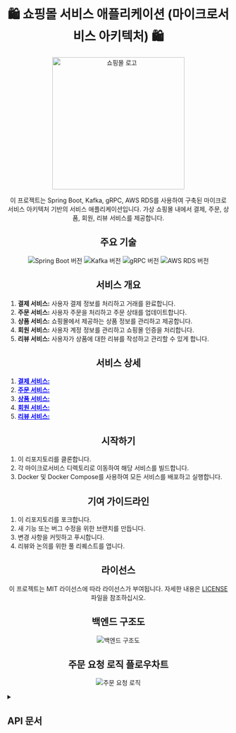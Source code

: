 <!-- 헤더 -->
<h1 align="center">🛍️ 쇼핑몰 서비스 애플리케이션 (마이크로서비스 아키텍처) 🛍️</h1>
<p align="center">
  <img src="https://github.com/ooANAoo/Spring-Cart-Microservice-E-Commerce-Platform/assets/43637355/4a8710be-256c-4fa9-9a64-0f281c3b998e" alt="쇼핑몰 로고" width="300" height="300">

</p>
<p align="center">이 프로젝트는 Spring Boot, Kafka, gRPC, AWS RDS를 사용하여 구축된 마이크로서비스 아키텍처 기반의 서비스 애플리케이션입니다. 가상 쇼핑몰 내에서 결제, 주문, 상품, 회원, 리뷰 서비스를 제공합니다.</p>

<!-- 주요 기술 -->
<h2 align="center">주요 기술</h2>
<p align="center">
  <img src="https://img.shields.io/badge/Spring%20Boot-3.2.5-green" alt="Spring Boot 버전">
  <img src="https://img.shields.io/badge/Kafka-2.8.0-red" alt="Kafka 버전">
  <img src="https://img.shields.io/badge/gRPC-1.39.0-blue" alt="gRPC 버전">
  <img src="https://img.shields.io/badge/AWS%20RDS-Latest-orange" alt="AWS RDS 버전">
</p>

<!-- 서비스 개요 -->
<h2 align="center">서비스 개요</h2>
<ol>
  <li><strong>결제 서비스:</strong> 사용자 결제 정보를 처리하고 거래를 완료합니다.</li>
  <li><strong>주문 서비스:</strong> 사용자 주문을 처리하고 주문 상태를 업데이트합니다.</li>
  <li><strong>상품 서비스:</strong> 쇼핑몰에서 제공하는 상품 정보를 관리하고 제공합니다.</li>
  <li><strong>회원 서비스:</strong> 사용자 계정 정보를 관리하고 쇼핑몰 인증을 처리합니다.</li>
  <li><strong>리뷰 서비스:</strong> 사용자가 상품에 대한 리뷰를 작성하고 관리할 수 있게 합니다.</li>
</ol>
<!DOCTYPE html>
<html lang="en">
<head>
    <meta charset="UTF-8">
    <meta name="viewport" content="width=device-width, initial-scale=1.0">
    <title>서비스 상세</title>
    <style>
        .toggle-content {
            display: none;
            padding: 10px;
            border: 1px solid #ccc;
            margin-top: 5px;
        }
        .toggle-button {
            cursor: pointer;
            color: blue;
            text-decoration: underline;
        }
    </style>
    <script>
        function toggleContent(id) {
            var content = document.getElementById(id);
            if (content.style.display === "none" || content.style.display === "") {
                content.style.display = "block";
            } else {
                content.style.display = "none";
            }
        }
    </script>
</head>
<body>

<h2 align="center">서비스 상세</h2>

<ol>
    <li>
        <span class="toggle-button" onclick="toggleContent('payment-service')"><strong>결제 서비스:</strong></span>
        <div id="payment-service" class="toggle-content">
            <p><strong>기능:</strong> 사용자 결제 정보를 안전하게 처리하고 거래를 완료합니다.</p>
            <p><strong>주요 기능:</strong></p>
            <ul>
                <li>다양한 결제 수단 지원 (신용카드, 은행 송금, 모바일 결제 등)</li>
                <li>결제 보안 강화 (SSL 인증, 2단계 인증 등)</li>
                <li>결제 실패 시 알림 및 재시도 기능</li>
                <li>결제 내역 조회 및 영수증 발급</li>
            </ul>
            <p><strong>기술 스택:</strong></p>
            <ul>
                <li><strong>gRPC:</strong> 결제 서비스와 다른 마이크로서비스 간의 통신에 사용됩니다. 빠르고 효율적인 데이터 전송을 보장합니다.</li>
                <li><strong>Kafka:</strong> 결제 이벤트를 실시간으로 처리하고 분석을 위해 메시지 큐에 전송합니다.</li>
            </ul>
        </div>
    </li>
    <li>
        <span class="toggle-button" onclick="toggleContent('order-service')"><strong>주문 서비스:</strong></span>
        <div id="order-service" class="toggle-content">
            <p><strong>기능:</strong> 사용자 주문을 처리하고 주문 상태를 실시간으로 업데이트합니다.</p>
            <p><strong>주요 기능:</strong></p>
            <ul>
                <li>주문 생성 및 확인</li>
                <li>주문 상태 추적 (주문 접수, 처리 중, 배송 중, 배송 완료 등)</li>
                <li>주문 변경 및 취소 기능</li>
                <li>주문 내역 조회 및 관리</li>
            </ul>
            <p><strong>기술 스택:</strong></p>
            <ul>
                <li><strong>gRPC:</strong> 주문 서비스와 다른 서비스 간의 효율적인 통신을 지원합니다.</li>
                <li><strong>Kafka:</strong> 주문 생성 및 상태 업데이트 이벤트를 처리하고 관련 서비스에 전달합니다.</li>
            </ul>
        </div>
    </li>
    <li>
        <span class="toggle-button" onclick="toggleContent('product-service')"><strong>상품 서비스:</strong></span>
        <div id="product-service" class="toggle-content">
            <p><strong>기능:</strong> 쇼핑몰에서 제공하는 상품 정보를 관리하고 제공합니다.</p>
            <p><strong>주요 기능:</strong></p>
            <ul>
                <li>상품 등록, 수정 및 삭제</li>
                <li>상품 상세 정보 제공 (설명, 가격, 재고 상태 등)</li>
                <li>상품 검색 및 필터 기능</li>
                <li>상품 카테고리 및 태그 관리</li>
            </ul>
            <p><strong>기술 스택:</strong></p>
            <ul>
                <li><strong>gRPC:</strong> 상품 정보 요청 및 관리 서비스를 다른 서비스와 통합합니다.</li>
                <li><strong>Kafka:</strong> 상품 정보 변경 이벤트를 브로드캐스트하여 다른 서비스들이 최신 정보를 유지할 수 있도록 합니다.</li>
            </ul>
        </div>
    </li>
    <li>
        <span class="toggle-button" onclick="toggleContent('member-service')"><strong>회원 서비스:</strong></span>
        <div id="member-service" class="toggle-content">
            <p><strong>기능:</strong> 사용자 계정 정보를 관리하고 쇼핑몰 인증을 처리합니다.</p>
            <p><strong>주요 기능:</strong></p>
            <ul>
                <li>회원 가입 및 로그인</li>
                <li>회원 정보 수정 및 탈퇴</li>
                <li>비밀번호 변경 및 찾기 기능</li>
                <li>회원 등급 및 포인트 시스템</li>
            </ul>
            <p><strong>기술 스택:</strong></p>
            <ul>
                <li><strong>gRPC:</strong> 회원 서비스와 다른 서비스 간의 통신을 최적화합니다.</li>
                <li><strong>Kafka:</strong> 회원 가입 및 정보 변경 이벤트를 처리하여 관련 서비스에 전파합니다.</li>
            </ul>
        </div>
    </li>
    <li>
        <span class="toggle-button" onclick="toggleContent('review-service')"><strong>리뷰 서비스:</strong></span>
        <div id="review-service" class="toggle-content">
            <p><strong>기능:</strong> 사용자가 상품에 대한 리뷰를 작성하고 관리할 수 있게 합니다.</p>
            <p><strong>주요 기능:</strong></p>
            <ul>
                <li>리뷰 작성 및 수정</li>
                <li>리뷰 평가 (좋아요, 신고 등)</li>
                <li>리뷰 조회 및 필터링</li>
                <li>리뷰 통계 제공 (평균 평점, 리뷰 수 등)</li>
            </ul>
            <p><strong>기술 스택:</strong></p>
            <ul>
                <li><strong>gRPC:</strong> 리뷰 데이터의 실시간 처리를 위해 다른 서비스와 통신합니다.</li>
                <li><strong>Kafka:</strong> 리뷰 작성 및 수정 이벤트를 처리하고 관련 데이터 분석 서비스에 전달합니다.</li>
            </ul>
        </div>
    </li>
</ol>

</body>
</html>

<!-- 시작하기 -->
<h2 align="center">시작하기</h2>
<ol>
  <li>이 리포지토리를 클론합니다.</li>
  <li>각 마이크로서비스 디렉토리로 이동하여 해당 서비스를 빌드합니다.</li>
  <li>Docker 및 Docker Compose를 사용하여 모든 서비스를 배포하고 실행합니다.</li>
</ol>

<!-- 기여 가이드라인 -->
<h2 align="center">기여 가이드라인</h2>
<ol>
  <li>이 리포지토리를 포크합니다.</li>
  <li>새 기능 또는 버그 수정을 위한 브랜치를 만듭니다.</li>
  <li>변경 사항을 커밋하고 푸시합니다.</li>
  <li>리뷰와 논의를 위한 풀 리퀘스트를 엽니다.</li>
</ol>

<!-- 라이선스 -->
<h2 align="center">라이선스</h2>
<p align="center">이 프로젝트는 MIT 라이선스에 따라 라이선스가 부여됩니다. 자세한 내용은 <a href="LICENSE">LICENSE</a> 파일을 참조하십시오.</p>

<!-- 백엔드 구조도 -->
<h2 align="center">백엔드 구조도</h2>
<p align="center">
    <img src="https://github.com/ooANAoo/Spring-Cart-Microservice-E-Commerce-Platform/assets/43637355/0a75c7cc-9d39-4333-a8bc-c24ad2d21d80" alt="백엔드 구조도">
</p>


<!-- 주문 요청 로직 플로우차트 -->
<h2 align="center">주문 요청 로직 플로우차트</h2>
<p align="center">
 <img src="https://github.com/ooANAoo/Spring-Cart-Microservice-E-Commerce-Platform/assets/43637355/f0f95e93-d774-42c7-8460-b3b997432958" alt="주문 요청 로직">
</p>

<!-- API 문서 -->
<!-- 헤더 -->
<!-- 헤더 -->

<details style="margin-bottom: 15px;">
   <summary><h2>API 문서</h2></summary>
  <p align="center">이 문서는 쇼핑몰 서비스 애플리케이션의 API 엔드포인트와 그 사용 방법에 대해 설명합니다.</p>
<!-- 아이템 리소스 -->
<details style="margin-bottom: 15px;">
  <summary><h2>아이템 리소스를 다루는 API</h2></summary>
  <ul>
    <li><strong>모든 아이템 정보를 가져옴:</strong> <code>GET /items</code></li>
    <li><strong>특정 아이템 정보를 가져옴:</strong> <code>GET /items/?item-name</code> (Like)</li>
    <li><strong>카테고리별, 특정 아이템 정보를 가져옴:</strong> <code>GET /items/{item-name,category}</code></li>
    <li><strong>카테고리별, 최소 가격, 특정 아이템 정보를 가져옴:</strong> <code>GET /items/{item-name,category,min-price}</code></li>
    <li><strong>카테고리별, 최소 최대 가격, 특정 아이템 정보를 가져옴:</strong> <code>GET /items/{item-name, category, min-price, max-price}</code></li>
    <li><strong>특정 아이템 정보를 생성함:</strong> <code>POST /items/{item}</code></li>
    <li><strong>아이템 리스트 정보를 생성함:</strong> <code>POST /items/{List&lt;item&gt;}</code></li>
    <li><strong>특정 아이템 정보를 수정함:</strong> <code>PUT /items/{item}</code></li>
    <li><strong>특정 아이템 정보를 부분 수정함:</strong> <code>PATCH /items/{item}</code></li>
    <li><strong>특정 아이템 정보를 삭제함:</strong> <code>DELETE /items/{item-id}</code></li>
  </ul>
</details>

<!-- 주문 리소스 -->
<details style="margin-bottom: 15px;">
  <summary><h2>주문 리소스를 다루는 API</h2></summary>
  <ul>
    <li><strong>모든 주문 정보를 가져옴:</strong> <code>GET /orders</code></li>
    <li><strong>특정 고객의 주문 정보를 가져옴:</strong> <code>GET /orders/?z{Authorization(Bearer)}</code></li>
    <li><strong>특정 고객의 특정 아이템 주문 정보를 가져옴:</strong> <code>GET /orders/?{member-id,item-id} {Authorization(Bearer)}</code></li>
    <li><strong>물품 한개 주문의 주문 정보를 생성함:</strong> <code>POST /orders/{item}</code></li>
    <li><strong>물품 여러 개 주문의 주문 정보를 생성함:</strong> <code>POST /orders/{&lt;List&gt;items}</code></li>
    <li><strong>물품 한개 주문의 주문 정보를 전부 수정함:</strong> <code>PUT /orders/{item}</code></li>
    <li><strong>물품 한개 주문의 주문 정보를 부분 수정함:</strong> <code>PATCH /orders/{item}</code></li>
    <li><strong>물품 한개 주문의 주문 정보를 삭제함:</strong> <code>DELETE /orders/?item-id</code></li>
  </ul>
</details>

<!-- 리뷰 리소스 -->
<details style="margin-bottom: 15px;">
  <summary><h2>리뷰 리소스를 다루는 API</h2></summary>
  <ul>
    <li><strong>모든 리뷰 정보를 가져옴:</strong> <code>GET /reviews</code></li>
    <li><strong>특정 아이템의 리뷰 정보를 가져옴:</strong> <code>GET /reviews/?item-id</code></li>
    <li><strong>특정 유저의 리뷰 정보를 가져옴:</strong> <code>GET /reviews/?member-id</code></li>
    <li><strong>특정 리뷰를 삭제함:</strong> <code>DELETE /reviews/?review-id</code></li>
    <li><strong>특정 리뷰를 전부 수정함:</strong> <code>PUT /reviews/{review}</code></li>
    <li><strong>특정 리뷰를 부분 수정함:</strong> <code>PATCH /reviews/{review}</code></li>
  </ul>
</details>

<!-- 유저 리소스 -->
<details style="margin-bottom: 15px;">
  <summary><h2>유저 리소스를 다루는 API (/api)</h2></summary>
  <ul>
    <li><strong>모든 유저 정보를 가져옴:</strong> <code>GET /members</code></li>
    <li><strong>특정 유저의 정보를 가져옴:</strong></li>
    <ul>
      <li><code>GET /members/id/{member-id}</code></li>
      <li><code>GET /members/email/{email}</code></li>
    </ul>
    <li><strong>특정 유저의 구매자/판매자 상세정보 가져오기:</strong></li>
    <ul>
      <li><code>GET /members/customer-detail/email/{email}</code></li>
      <li><code>GET /members/seller-detail/email/{email}</code></li>
    </ul>
    <li><strong>특정 유저정보를 생성함:</strong> <code>POST /members/{member}</code></li>
    <li><strong>특정 유저정보를 전부 수정함:</strong> <code>PUT /members/{member}</code></li>
    <li><strong>특정 유저정보를 부분 수정함:</strong> <code>PATCH /members/{member}</code></li>
    <li><strong>특정 유저정보를 삭제함:</strong> <code>DELETE /members/?member-id</code></li>
  </ul>
</details>

<!-- 인증 및 인가 -->
<details style="margin-bottom: 15px;">
  <summary><h2>인증 및 인가</h2></summary>
  <ul>
    <li><strong>유저 등록:</strong> <code>POST /api/auth/register/{name,email,password,role}</code></li>
    <li><strong>로그인:</strong> <code>POST /api/auth/authenticate/{email,password}</code></li>
    <li><strong>엑세스 토큰 재발급:</strong> <code>POST /api/auth/access-token/{Authorization(Bearer)}</code></li>
  </ul>
</details>

<!-- 비밀번호 변경 -->
<details style="margin-bottom: 15px;">
  <summary><h2>비밀번호 변경</h2></summary>
  <ul>
    <li><strong>비밀번호 변경:</strong> <code>PATCH /api/change-password/{currentPassword,newPassword,confirmationPassword} {Authorization(Bearer)}</code></li>
  </ul>
</details>

<!-- 구매자 상세정보 -->
<details style="margin-bottom: 15px;">
  <summary><h2>구매자 상세정보</h2></summary>
  <ul>
    <li><strong>구매자 상세정보 생성:</strong> <code>POST /api/customers/customer-detail/{age,gender,address} {Authorization(Bearer)}</code></li>
    <li><strong>구매자 상세정보 업데이트:</strong> <code>PATCH /api/customers/customer-detail/{age,gender,address} {Authorization(Bearer)}</code></li>
  </ul>
</details>

<!-- 판매자 상세정보 -->
<details style="margin-bottom: 15px;">
  <summary><h2>판매자 상세정보</h2></summary>
  <ul>
    <li><strong>판매자 상세정보 생성:</strong> <code>POST /api/sellers/seller-detail/{licence,address,domain,age} {Authorization(Bearer)}</code></li>
    <li><strong>판매자 상세정보 업데이트:</strong> <code>PATCH /api/sellers/seller-detail/{licence,address,domain,age} {Authorization(Bearer)}</code></li>
  </ul>
</details>
</details>
